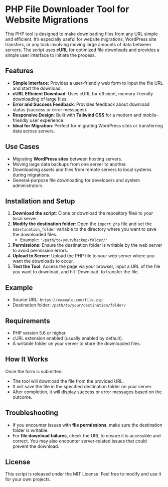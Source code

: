 # PHP File Downloader Tool for Website Migrations

This PHP tool is designed to make downloading files from any URL simple and efficient. It’s especially useful for website migrations, WordPress site transfers, or any task involving moving large amounts of data between servers. The script uses **cURL** for optimized file downloads and provides a simple user interface to initiate the process.

## Features
- **Simple Interface**: Provides a user-friendly web form to input the file URL and start the download.
- **cURL Efficient Download**: Uses cURL for efficient, memory-friendly downloading of large files.
- **Error and Success Feedback**: Provides feedback about download status (success or error messages).
- **Responsive Design**: Built with **Tailwind CSS** for a modern and mobile-friendly user experience.
- **Ideal for Migration**: Perfect for migrating WordPress sites or transferring data across servers.

## Use Cases
- Migrating **WordPress sites** between hosting servers.
- Moving large data backups from one server to another.
- Downloading assets and files from remote servers to local systems during migrations.
- General-purpose file downloading for developers and system administrators.

## Installation and Setup
1. **Download the script**: Clone or download the repository files to your local server.
2. **Modify the destination folder**: Open the `import.php` file and set the `$destination_folder` variable to the directory where you want to save the downloaded files.
   - Example: `'/path/to/your/backup/folder/'`
3. **Permissions**: Ensure the destination folder is writable by the web server to avoid permission errors.
4. **Upload to Server**: Upload the PHP file to your web server where you want the downloads to occur.
5. **Test the Tool**: Access the page via your browser, input a URL of the file you want to download, and hit 'Download' to transfer the file.

## Example
- Source URL: `https://example.com/file.zip`
- Destination folder: `/path/to/your/destination/folder/`

## Requirements
- PHP version 5.6 or higher.
- cURL extension enabled (usually enabled by default).
- A writable folder on your server to store the downloaded files.

## How It Works
Once the form is submitted:
- The tool will download the file from the provided URL.
- It will save the file in the specified destination folder on your server.
- After completion, it will display success or error messages based on the outcome.

## Troubleshooting
- If you encounter issues with **file permissions**, make sure the destination folder is writable.
- For **file download failures**, check the URL to ensure it is accessible and correct. You may also encounter server-related issues that could prevent the download.

## License
This script is released under the MIT License. Feel free to modify and use it for your own projects.

